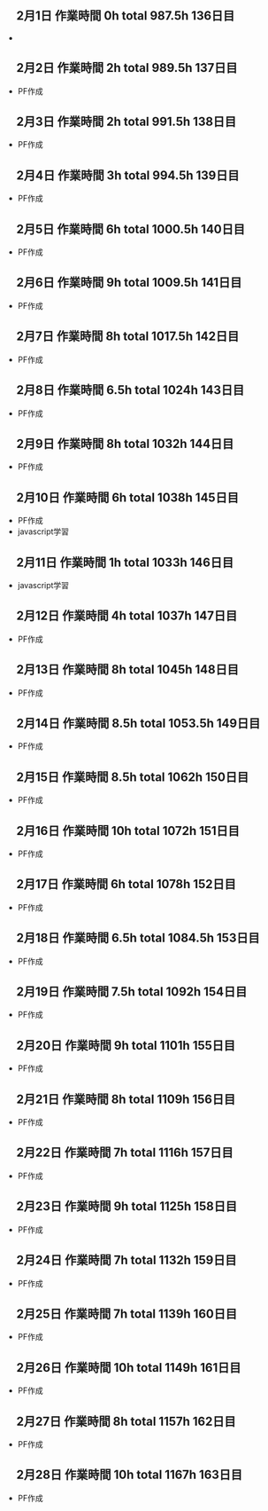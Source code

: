 ## 　2月1日 作業時間 0h total 987.5h 136日目
-
## 　2月2日 作業時間 2h total 989.5h 137日目
- PF作成
## 　2月3日 作業時間 2h total 991.5h 138日目
- PF作成
## 　2月4日 作業時間 3h total 994.5h 139日目
- PF作成
## 　2月5日 作業時間 6h total 1000.5h 140日目
- PF作成
## 　2月6日 作業時間 9h total 1009.5h 141日目
- PF作成
## 　2月7日 作業時間 8h total 1017.5h 142日目
- PF作成
## 　2月8日 作業時間 6.5h total 1024h 143日目
- PF作成
## 　2月9日 作業時間 8h total 1032h 144日目
- PF作成
## 　2月10日 作業時間 6h total 1038h 145日目
- PF作成
- javascript学習
## 　2月11日 作業時間 1h total 1033h 146日目
- javascript学習
## 　2月12日 作業時間 4h total 1037h 147日目
- PF作成
## 　2月13日 作業時間 8h total 1045h 148日目
- PF作成
## 　2月14日 作業時間 8.5h total 1053.5h 149日目
- PF作成
## 　2月15日 作業時間 8.5h total 1062h 150日目
- PF作成
## 　2月16日 作業時間 10h total 1072h 151日目
- PF作成
## 　2月17日 作業時間 6h total 1078h 152日目
- PF作成
## 　2月18日 作業時間 6.5h total 1084.5h 153日目
- PF作成
## 　2月19日 作業時間 7.5h total 1092h 154日目
- PF作成
## 　2月20日 作業時間 9h total 1101h 155日目
- PF作成
## 　2月21日 作業時間 8h total 1109h 156日目
- PF作成
## 　2月22日 作業時間 7h total 1116h 157日目
- PF作成
## 　2月23日 作業時間 9h total 1125h 158日目
- PF作成
## 　2月24日 作業時間 7h total 1132h 159日目
- PF作成
## 　2月25日 作業時間 7h total 1139h 160日目
- PF作成
## 　2月26日 作業時間 10h total 1149h 161日目
- PF作成
## 　2月27日 作業時間 8h total 1157h 162日目
- PF作成
## 　2月28日 作業時間 10h total 1167h 163日目
- PF作成
